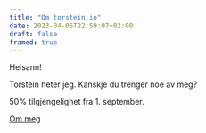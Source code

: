 ```yaml
---
title: "Om torstein.io"
date: 2023-04-05T22:59:07+02:00
draft: false
framed: true
---
```


Heisann! 

Torstein heter jeg. Kanskje du trenger noe av meg?

50% tilgjengelighet fra 1. september. 

[Om meg](/om)



